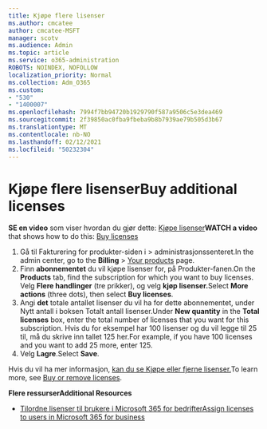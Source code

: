 ```yaml
---
title: Kjøpe flere lisenser
ms.author: cmcatee
author: cmcatee-MSFT
manager: scotv
ms.audience: Admin
ms.topic: article
ms.service: o365-administration
ROBOTS: NOINDEX, NOFOLLOW
localization_priority: Normal
ms.collection: Adm_O365
ms.custom:
- "530"
- "1400007"
ms.openlocfilehash: 7994f7bb94720b1929790f587a9506c5e3dea469
ms.sourcegitcommit: 2f39850ac0fba9fbeba9b8b7939ae79b505d3b67
ms.translationtype: MT
ms.contentlocale: nb-NO
ms.lasthandoff: 02/12/2021
ms.locfileid: "50232304"
---
```

# <a name="buy-additional-licenses"></a><span data-ttu-id="69f8d-102">Kjøpe flere lisenser</span><span class="sxs-lookup"><span data-stu-id="69f8d-102">Buy additional licenses</span></span>

<span data-ttu-id="69f8d-103">**SE en video** som viser hvordan du gjør dette: [Kjøpe lisenser](https://go.microsoft.com/fwlink/p/?linkid=2154857)</span><span class="sxs-lookup"><span data-stu-id="69f8d-103">**WATCH a video** that shows how to do this: [Buy licenses](https://go.microsoft.com/fwlink/p/?linkid=2154857)</span></span>

1. <span data-ttu-id="69f8d-104">Gå til Fakturering for produkter-siden i  >  [](https://go.microsoft.com/fwlink/p/?linkid=842054) administrasjonssenteret.</span><span class="sxs-lookup"><span data-stu-id="69f8d-104">In the admin center, go to the **Billing** > [Your products](https://go.microsoft.com/fwlink/p/?linkid=842054) page.</span></span>
2. <span data-ttu-id="69f8d-105">Finn **abonnementet** du vil kjøpe lisenser for, på Produkter-fanen.</span><span class="sxs-lookup"><span data-stu-id="69f8d-105">On the **Products** tab, find the subscription for which you want to buy licenses.</span></span> <span data-ttu-id="69f8d-106">Velg **Flere handlinger** (tre prikker), og velg **kjøp lisenser.**</span><span class="sxs-lookup"><span data-stu-id="69f8d-106">Select **More actions** (three dots), then select **Buy licenses**.</span></span>
3. <span data-ttu-id="69f8d-107">Angi **det** totale  antallet lisenser du vil ha for dette abonnementet, under Nytt antall i boksen Totalt antall lisenser.</span><span class="sxs-lookup"><span data-stu-id="69f8d-107">Under **New quantity** in the **Total licenses** box, enter the total number of licenses that you want for this subscription.</span></span> <span data-ttu-id="69f8d-108">Hvis du for eksempel har 100 lisenser og du vil legge til 25 til, må du skrive inn tallet 125 her.</span><span class="sxs-lookup"><span data-stu-id="69f8d-108">For example, if you have 100 licenses and you want to add 25 more, enter 125.</span></span>
4. <span data-ttu-id="69f8d-109">Velg **Lagre**.</span><span class="sxs-lookup"><span data-stu-id="69f8d-109">Select **Save**.</span></span>

<span data-ttu-id="69f8d-110">Hvis du vil ha mer informasjon, [kan du se Kjøpe eller fjerne lisenser.](https://docs.microsoft.com/microsoft-365/commerce/licenses/buy-licenses)</span><span class="sxs-lookup"><span data-stu-id="69f8d-110">To learn more, see [Buy or remove licenses](https://docs.microsoft.com/microsoft-365/commerce/licenses/buy-licenses).</span></span>

<span data-ttu-id="69f8d-111">**Flere ressurser**</span><span class="sxs-lookup"><span data-stu-id="69f8d-111">**Additional Resources**</span></span>

- [<span data-ttu-id="69f8d-112">Tilordne lisenser til brukere i Microsoft 365 for bedrifter</span><span class="sxs-lookup"><span data-stu-id="69f8d-112">Assign licenses to users in Microsoft 365 for business</span></span>](https://docs.microsoft.com/microsoft-365/admin/manage/assign-licenses-to-users)